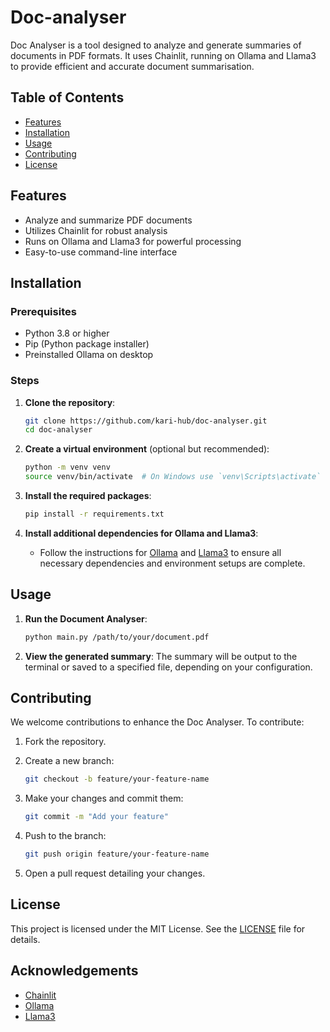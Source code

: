 # Doc-analyser

Doc Analyser is a tool designed to analyze and generate summaries of documents in PDF formats. It uses Chainlit, running on Ollama and Llama3 to provide efficient and accurate document summarisation.

## Table of Contents

- [Features](#features)
- [Installation](#installation)
- [Usage](#usage)
- [Contributing](#contributing)
- [License](#license)

## Features

- Analyze and summarize PDF documents
- Utilizes Chainlit for robust analysis
- Runs on Ollama and Llama3 for powerful processing
- Easy-to-use command-line interface

## Installation

### Prerequisites

- Python 3.8 or higher
- Pip (Python package installer)
- Preinstalled Ollama on desktop

### Steps

1. **Clone the repository**:

   ```sh
   git clone https://github.com/kari-hub/doc-analyser.git
   cd doc-analyser
   ```

2. **Create a virtual environment** (optional but recommended):

   ```sh
   python -m venv venv
   source venv/bin/activate  # On Windows use `venv\Scripts\activate`
   ```

3. **Install the required packages**:

   ```sh
   pip install -r requirements.txt
   ```

4. **Install additional dependencies for Ollama and Llama3**:
   - Follow the instructions for [Ollama](https://ollama.ai/documentation) and [Llama3](https://llama.ai/documentation) to ensure all necessary dependencies and environment setups are complete.

## Usage

1. **Run the Document Analyser**:

   ```sh
   python main.py /path/to/your/document.pdf
   ```

2. **View the generated summary**:
   The summary will be output to the terminal or saved to a specified file, depending on your configuration.

## Contributing

We welcome contributions to enhance the Doc Analyser. To contribute:

1. Fork the repository.
2. Create a new branch:

   ```sh
   git checkout -b feature/your-feature-name
   ```

3. Make your changes and commit them:

   ```sh
   git commit -m "Add your feature"
   ```

4. Push to the branch:

   ```sh
   git push origin feature/your-feature-name
   ```

5. Open a pull request detailing your changes.

## License

This project is licensed under the MIT License. See the [LICENSE](LICENSE) file for details.

## Acknowledgements

- [Chainlit](https://chainlit.io/)
- [Ollama](https://ollama.ai/)
- [Llama3](https://llama.ai/)
